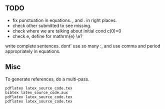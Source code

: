 ## TODO

- fix punctuation in equations. , and . in right places.
- check other submitted to see missing.
- check where we are talking about initial cond c(0)=0
- check e, define for mathrm{e} \e?

write complete sentences. dont' use so many :, and use comma and period appropriately in equations.

## Misc

To generate references, do a multi-pass.

```
pdflatex latex_source_code.tex
bibtex latex_source_code.aux
pdflatex latex_source_code.tex
pdflatex latex_source_code.tex
```
